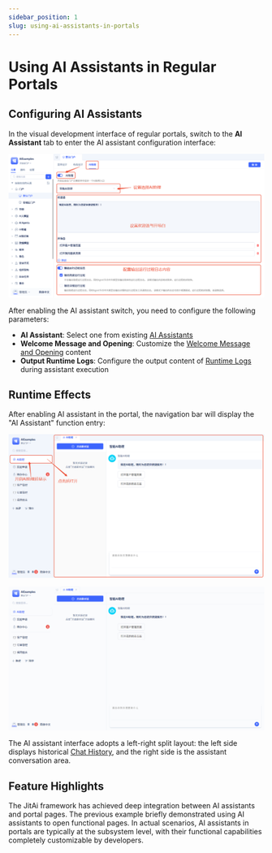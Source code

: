 ```yaml
---
sidebar_position: 1
slug: using-ai-assistants-in-portals
---
```


# Using AI Assistants in Regular Portals

## Configuring AI Assistants

In the visual development interface of regular portals, switch to the **AI Assistant** tab to enter the AI assistant configuration interface:

![Portals - Bind AI Assistant](./img/portal-assistant-config.png)

After enabling the AI assistant switch, you need to configure the following parameters:
- **AI Assistant**: Select one from existing [AI Assistants](../ai-assistant)
- **Welcome Message and Opening**: Customize the [Welcome Message and Opening](../ai-assistant/welcome-message-and-opening) content
- **Output Runtime Logs**: Configure the output content of [Runtime Logs](../ai-assistant/ai-assistant-input-output#message-output) during assistant execution

## Runtime Effects

After enabling AI assistant in the portal, the navigation bar will display the "AI Assistant" function entry:

![Portals - AI Assistant Menu](./img/portal-assistant-menu.png)

![Portals - AI Example](./img/portal-assistant-openmenu.gif)

The AI assistant interface adopts a left-right split layout: the left side displays historical [Chat History](../ai-assistant/ai-chat-history), and the right side is the assistant conversation area.

## Feature Highlights

The JitAi framework has achieved deep integration between AI assistants and portal pages. The previous example briefly demonstrated using AI assistants to open functional pages. In actual scenarios, AI assistants in portals are typically at the subsystem level, with their functional capabilities completely customizable by developers.